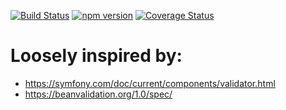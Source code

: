 [![Build Status](https://travis-ci.org/stopsopa/validator.svg?branch=v0.0.26)](https://travis-ci.org/stopsopa/validator)
[![npm version](https://badge.fury.io/js/%40stopsopa%2Fvalidator.svg)](https://badge.fury.io/js/%40stopsopa%2Fvalidator)
[![Coverage Status](https://coveralls.io/repos/github/stopsopa/validator/badge.svg?branch=v0.0.26)](https://coveralls.io/github/stopsopa/validator?branch=v0.0.26)

# Loosely inspired by:
- https://symfony.com/doc/current/components/validator.html
- https://beanvalidation.org/1.0/spec/



